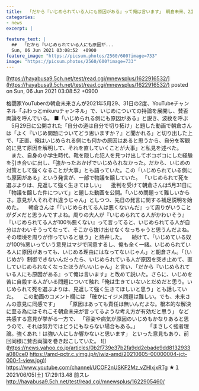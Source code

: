 ```yaml
---
title:  「だから『いじめられている人にも原因がある』って俺は言います」　朝倉未来、2度の持論に賛否両論 ★6  
categories:
- news
excerpt: |
  
feature_text: |
  ##  「だから『いじめられている人にも原因が...
  Sun, 06 Jun 2021 03:08:52  +0900
feature_image: "https://picsum.photos/2560/600?image=733"
image: "https://picsum.photos/2560/600?image=733"
---
```


[https://hayabusa9.5ch.net/test/read.cgi/mnewsplus/1622916532/](https://hayabusa9.5ch.net/test/read.cgi/mnewsplus/1622916532/)
posted on Sun, 06 Jun 2021 03:08:52  +0900

<!--more-->

格闘家YouTuberの朝倉未来さんが2021年5月29、31日の2度、YouTubeチャンネル「ふわっとmikuruチャンネル」で、いじめについての持論を展開し、賛否両論を呼んでいる。 ■「いじめられる側にも原因がある」と説き、波紋を呼ぶ 　5月29日に公開された「自分の道は自分で切り拓け」と題した動画で朝倉さんは「よく『いじめ問題についてどう思いますか？』と聞かれる」と切り出した上で、「正直、俺はいじめられる側にも何かの原因はあると思うから、自分を客観的に見て原因を解明して、それを直していくことが大事」と私見を述べた。 　また、自身の小学生時代、靴を隠した犯人を見つけ出してボコボコにした経験を引き合いに出し、「強かったおかげでいじめられなかった。だから、いじめの対策として強くなることが大事」とも語っていた。この「いじめられている側にも原因がある」という発言が、一部で物議を醸していた。 「いじめられて死を選ぶよりは、見返して強く生きてほしい」 　批判を受けて朝倉さんは5月31日に「物議を醸した件について」と題した動画を公開。「いじめ問題って難しいからさ。意見が人それぞれ違うじゃん」としつつ、先日の発言に関する補足説明を始めた。 　朝倉さんは「『いじめられてる人は悪くないんだ』って周りがいうことがダメだと思うんですよね。周りの大人が『いじめられてる人がかわいそう』『いじめられてる人が100％悪くない』って言ってると、いじめられてる人が自分はかわいそうってなって、そこから抜け出せなくなっちゃうと思うんだよね。その環境を周りが作っていると思う」と熱弁した。 　続けて、「いじめている奴が100％悪いっていう意見はマジで同意するし、俺も全く一緒。いじめられている人に原因があっても、いじめる理由にはなってないじゃん」と朝倉さん。「（いじめが）制御できないんだったら、いじめられている人が原因を突き止めて、直していじめられなくなったほうがいいじゃん」と言い、「だから『いじめられている人にも原因がある』って俺は言います」と改めて説いた。さらに、いじめを苦に自殺する人がいる問題について触れ「俺は生きていないとだめだと思う。いじめられて死を選ぶよりは、見返して強く生きてほしいと思う」とも話していた。 　この動画のコメント欄には 「確かにイジメ問題は難しい。でも、未来さんの意見に同感です」 　　「原因はあっても責任は無いんだよな。根本的な解決に至る為にはそれこそ朝倉未来が言ってるような考え方が有効だと思う」 など共感する意見が挙がる一方で、 「容姿や病気が原因のいじめもかなりあると思うので、それは努力ではどうにもならない場合もある。」 　　「まさしく強者理論。強くあれ！は強い人にしか響かないと思います」 といった意見もあり、前回同様に賛否両論を巻き起こしていた。 ![](https://news.yahoo.co.jp/articles/0b2f739e37b2fa9dd2ebade9dd8132933a080ce0 [https://amd-pctr.c.yimg.jp/r/iwiz-amd/20210605-00000004-jct-000-1-view.jpg)](https://amd-pctr.c.yimg.jp/r/iwiz-amd/20210605-00000004-jct-000-1-view.jpg)) https://www.youtube.com/channel/UCOF2nUSKF2Mz_vZHlxjxRTg ★１　2021/06/05(土) 17:29:13.48 前スレ http://hayabusa9.5ch.net/test/read.cgi/mnewsplus/1622905460/

